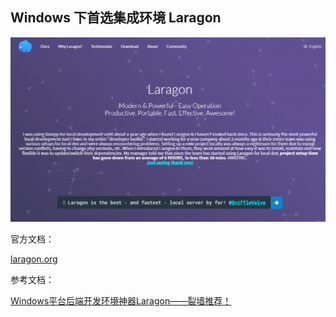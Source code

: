 ## Windows 下首选集成环境 Laragon

![](/assets/RJDICAU@TD2D}%28UQ[5H$A[2.png)

官方文档：

[laragon.org](https://laragon.org/)



参考文档：

[Windows平台后端开发环境神器Laragon——裂墙推荐！](https://segmentfault.com/a/1190000019091387)





